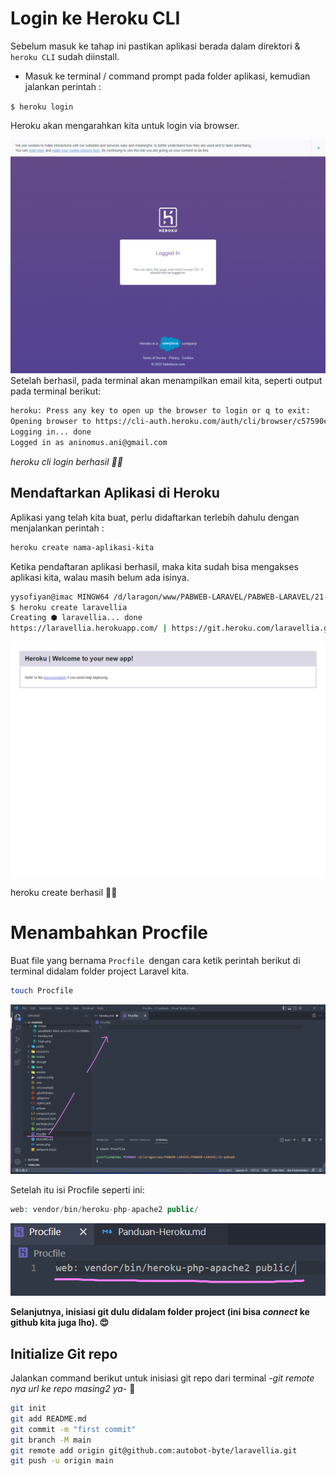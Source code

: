 # Login ke Heroku CLI

Sebelum masuk ke tahap ini pastikan aplikasi berada dalam direktori & `heroku CLI` sudah diinstall.

* Masuk ke terminal / command prompt pada folder aplikasi, kemudian jalankan perintah :

`$ heroku login`

Heroku akan mengarahkan kita untuk login via browser.

![1668156874532](image/heroku/1668156874532.png)Setelah berhasil, pada terminal akan menampilkan email kita, seperti output pada terminal berikut:

```bash
heroku: Press any key to open up the browser to login or q to exit:
Opening browser to https://cli-auth.heroku.com/auth/cli/browser/c57590ec-7f1b-45d5-9a2e-16aa9f2c8680?requestor=SFMyNTY.g2gDbQAAAA8xMDMuMTQ0LjE3NS4yMzBuBgAQPdZlhAFiAAFRgA.vICSJphBLdfnNdXAi8VjVQBmmQ5OJk9Ka-gwDvPJePM
Logging in... done
Logged in as aninomus.ani@gmail.com
```

*heroku cli login berhasil ☝🏻*

## Mendaftarkan Aplikasi di Heroku

Aplikasi yang telah kita buat, perlu didaftarkan terlebih dahulu dengan menjalankan perintah :

```bash
heroku create nama-aplikasi-kita
```

Ketika pendaftaran aplikasi berhasil, maka kita sudah bisa mengakses aplikasi kita, walau masih belum ada isinya.

```bash
yysofiyan@imac MINGW64 /d/laragon/www/PABWEB-LARAVEL/PABWEB-LARAVEL/21-pabweb
$ heroku create laravellia
Creating ⬢ laravellia... done
https://laravellia.herokuapp.com/ | https://git.heroku.com/laravellia.git
```

![1668157029653](image/heroku/1668157029653.png)

heroku create berhasil ☝🏻

# Menambahkan Procfile

Buat file yang bernama `Procfile `dengan cara ketik perintah berikut di terminal didalam folder project Laravel kita.

```bash
touch Procfile
```

![1668157721984](image/heroku/1668157721984.png "procfile")

Setelah itu isi Procfile seperti ini:

```php
web: vendor/bin/heroku-php-apache2 public/
```

![1668157969253](image/Panduan-Heroku/1668157969253.png)

**Selanjutnya, inisiasi git dulu didalam folder project (ini bisa *connect* ke github kita juga lho). 😍**

## Initialize Git repo

Jalankan command berikut untuk inisiasi git repo dari terminal *-git remote nya url ke repo masing2 ya-* 🥳

```bash
git init
git add README.md
git commit -m "first commit"
git branch -M main
git remote add origin git@github.com:autobot-byte/laravellia.git
git push -u origin main
```
